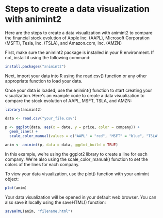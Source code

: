 # Steps to create a data visualization with animint2

Here are the steps to create a data visualization with animint2 to compare the financial stock evolution of Apple Inc. (AAPL), Microsoft Corporation (MSFT), Tesla, Inc. (TSLA), and Amazon.com, Inc. (AMZN)

First, make sure the animint2 package is installed in your R environment. If not, install it using the following command:
```r
install.packages("animint2")
```
Next, import your data into R using the read.csv() function or any other appropriate function to load your data.

Once your data is loaded, use the animint() function to start creating your visualization. Here's an example code to create a data visualization to compare the stock evolution of AAPL, MSFT, TSLA, and AMZN:

```r
library(animint2)

data <- read.csv("your_file.csv")

p <- ggplot(data, aes(x = date, y = price, color = company)) +
  geom_line() +
  scale_color_manual(values = c("AAPL" = "red", "MSFT" = "blue", "TSLA" = "green", "AMZN" = "purple"))

anim <- animint(p, data = data, ggplot_build = TRUE)
```

In this example, we're using the ggplot2 library to create a line for each company. We're also using the scale_color_manual() function to set the colors of the lines for each company.

To view your data visualization, use the plot() function with your animint object:
```r
plot(anim)
```

Your data visualization will be opened in your default web browser. You can also save it locally using the saveHTML() function:
```r
saveHTML(anim, "filename.html")
```